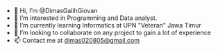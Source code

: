 - 👋 Hi, I’m @DimasGalihGiovan
- 👀 I’m interested in Programming and Data analyst.
- 🌱 I’m currently learning Informatics at UPN "Veteran" Jawa Timur 
- 💞️ I’m looking to collaborate on any project to gain a lot of experience
- 📫 Contact me at dimas020805@gmail.com
